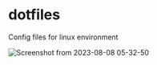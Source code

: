 # dotfiles
Config files for linux environment

![Screenshot from 2023-08-08 05-32-50](https://github.com/HarshithBolar/dotfiles/assets/20173958/70f005e3-78bf-4bbb-97dd-c68ad727b186)
